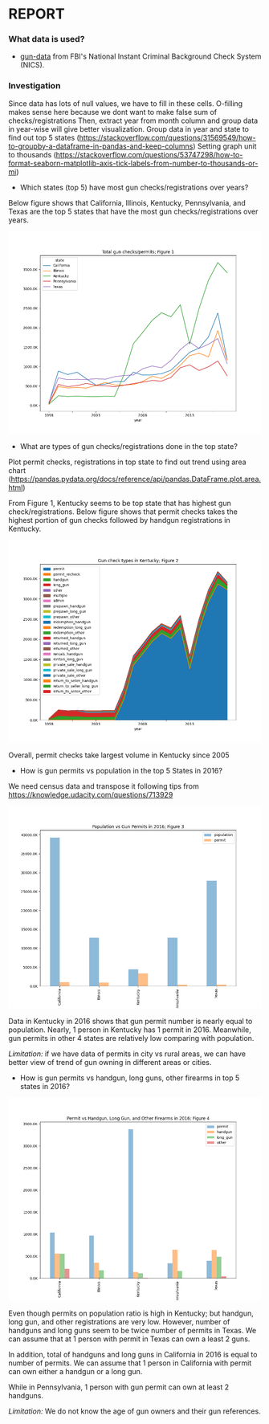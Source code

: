 # REPORT #

### What data is used? ###

* [gun-data](https://d17h27t6h515a5.cloudfront.net/topher/2017/November/5a0a4db8_gun-data/gun-data.xlsx) from FBI's National Instant Criminal Background Check System (NICS).

### Investigation ###

Since data has lots of null values, we have to fill in these cells. O-filling makes sense here because we dont want to make false sum of checks/registrations
Then, extract year from month column and group data in year-wise will give better visualization.
Group data in year and state to find out top 5 states (https://stackoverflow.com/questions/31569549/how-to-groupby-a-dataframe-in-pandas-and-keep-columns)
Setting graph unit to thousands (https://stackoverflow.com/questions/53747298/how-to-format-seaborn-matplotlib-axis-tick-labels-from-number-to-thousands-or-mi)

* Which states (top 5) have most gun checks/registrations over years?

Below figure shows that California, Illinois, Kentucky, Pennsylvania, and Texas are the top 5 states that have the most gun checks/registrations over years.

![Figure 1](fig1.png "Figure 1")

* What are types of gun checks/registrations done in the top state?

Plot permit checks, registrations in top state to find out trend using area chart (https://pandas.pydata.org/docs/reference/api/pandas.DataFrame.plot.area.html)

From Figure 1, Kentucky seems to be top state that has highest gun check/registrations.
Below figure shows that permit checks takes the highest portion of gun checks followed by handgun registrations in Kentucky.

![Figure 2](fig2.png "Figure 2")

Overall, permit checks take largest volume in Kentucky since 2005 

* How is gun permits vs population in the top 5 States in 2016?

We need census data and transpose it following tips from https://knowledge.udacity.com/questions/713929 

![Figure 3](fig3.png "Figure 3")

Data in Kentucky in 2016 shows that gun permit number is nearly equal to population. Nearly, 1 person in Kentucky has 1 permit in 2016. Meanwhile, gun permits in other 4 states are relatively low comparing with population.

_Limitation:_ if we have data of permits in city vs rural areas, we can have better view of trend of gun owning in different areas or cities.

* How is gun permits vs handgun, long guns, other firearms in top 5 states in 2016?

![Figure 4](fig4.png "Figure 4")

Even though permits on population ratio is high in Kentucky; but handgun, long gun, and other registrations are very low. However, number of handguns and long guns seem to be twice number of permits in Texas. We can assume that at 1 person with permit in Texas can own a least 2 guns.

In addition, total of handguns and long guns in California in 2016 is equal to number of permits. We can assume that 1 person in California with permit can own either a handgun or a long gun.

While in Pennsylvania, 1 person with gun permit can own at least 2 handguns.

_Limitation:_ We do not know the age of gun owners and their gun references.
